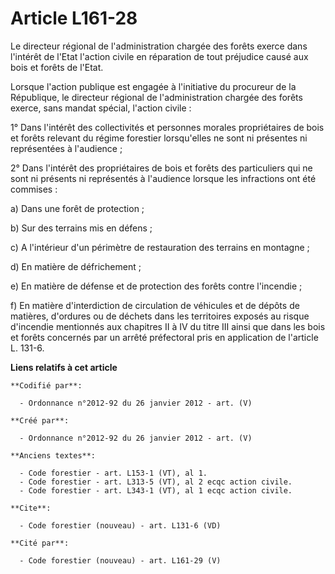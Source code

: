 # Article L161-28

Le directeur régional de l'administration chargée des forêts exerce dans l'intérêt de l'Etat l'action civile en réparation de
tout préjudice causé aux bois et forêts de l'Etat.

Lorsque l'action publique est engagée à l'initiative du procureur de la République, le directeur régional de l'administration
chargée des forêts exerce, sans mandat spécial, l'action civile :

1° Dans l'intérêt des collectivités et personnes morales propriétaires de bois et forêts relevant du régime forestier
lorsqu'elles ne sont ni présentes ni représentées à l'audience ;

2° Dans l'intérêt des propriétaires de bois et forêts des particuliers qui ne sont ni présents ni représentés à l'audience
lorsque les infractions ont été commises :

a) Dans une forêt de protection ;

b) Sur des terrains mis en défens ;

c) A l'intérieur d'un périmètre de restauration des terrains en montagne ;

d) En matière de défrichement ;

e) En matière de défense et de protection des forêts contre l'incendie ;

f) En matière d'interdiction de circulation de véhicules et de dépôts de matières, d'ordures ou de déchets dans les
territoires exposés au risque d'incendie mentionnés aux chapitres II à IV du titre III ainsi que dans les bois et forêts
concernés par un arrêté préfectoral pris en application de l'article L. 131-6.

**Liens relatifs à cet article**

	**Codifié par**:

	  - Ordonnance n°2012-92 du 26 janvier 2012 - art. (V)

	**Créé par**:

	  - Ordonnance n°2012-92 du 26 janvier 2012 - art. (V)

	**Anciens textes**:

	  - Code forestier - art. L153-1 (VT), al 1.
	  - Code forestier - art. L313-5 (VT), al 2 ecqc action civile.
	  - Code forestier - art. L343-1 (VT), al 1 ecqc action civile.

	**Cite**:

	  - Code forestier (nouveau) - art. L131-6 (VD)

	**Cité par**:

	  - Code forestier (nouveau) - art. L161-29 (V)
